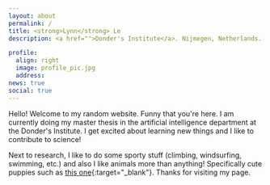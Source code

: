 ```yaml
---
layout: about
permalink: /
title: <strong>Lynn</strong> Le
description: <a href="">Donder's Institute</a>. Nijmegen, Netherlands.

profile:
  align: right
  image: profile_pic.jpg
  address:
news: true
social: true
---
```



Hello! Welcome to my random website. Funny that you're here. I am currently doing my master thesis in the artificial intelligence department at the Donder's Institute. I get excited about learning new things and I like to contribute to science! 

Next to research, I like to do some sporty stuff (climbing, windsurfing, swimming, etc.) and also I like animals more than anything! Specifically cute puppies such as [this one](https://www.reddit.com/r/aww/comments/ans2i1/this_little_lad_just_came_home/){:target="\_blank"}. Thanks for visiting my page. 

